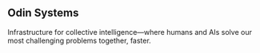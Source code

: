 ## Odin Systems

Infrastructure for collective intelligence&mdash;where humans and AIs solve our most challenging problems together, faster.

